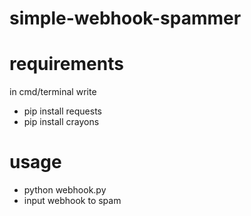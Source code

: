 # simple-webhook-spammer

# requirements 
in cmd/terminal write
- pip install requests
- pip install crayons
# usage
- python webhook.py
- input webhook to spam
